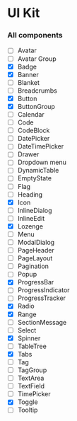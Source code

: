 # UI Kit

### All components

- [ ] Avatar
- [ ] Avatar Group
- [x] Badge
- [x] Banner
- [ ] Blanket
- [ ] Breadcrumbs
- [x] Button
- [x] ButtonGroup
- [ ] Calendar
- [ ] Code
- [ ] CodeBlock
- [ ] DatePicker
- [ ] DateTimePicker
- [ ] Drawer
- [ ] Dropdown menu
- [ ] DynamicTable
- [ ] EmptyState
- [ ] Flag
- [ ] Heading
- [x] Icon
- [ ] InlineDialog
- [ ] InlineEdit
- [x] Lozenge
- [ ] Menu
- [ ] ModalDialog
- [ ] PageHeader
- [ ] PageLayout
- [ ] Pagination
- [ ] Popup
- [x] ProgressBar
- [ ] ProgressIndicator
- [ ] ProgressTracker
- [x] Radio
- [x] Range
- [ ] SectionMessage
- [ ] Select
- [x] Spinner
- [ ] TableTree
- [x] Tabs
- [ ] Tag
- [ ] TagGroup
- [ ] TextArea
- [ ] TextField
- [ ] TimePicker
- [x] Toggle
- [ ] Tooltip
